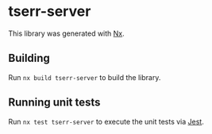 # tserr-server

This library was generated with [Nx](https://nx.dev).

## Building

Run `nx build tserr-server` to build the library.

## Running unit tests

Run `nx test tserr-server` to execute the unit tests via [Jest](https://jestjs.io).
